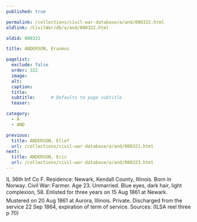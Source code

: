 ```yaml
---
published: true

permalink: /collections/civil-war-database/a/and/000322.html
oldlink: /CivilWar/db/a/and/000322.html

oldid: 000322

title: ANDERSON, Erasmus

pagelist:
  exclude: false
  order: 322
  image: 
  alt:
  caption:
  title:
  subtitle:      # Defaults to page subtitle
  teaser:

category: 
  - A 
  - AND

previous:
  title: ANDERSON, Ellef
  url: /collections/civil-war-database/a/and/000321.html  
next:
  title: ANDERSON, Eric
  url: /collections/civil-war-database/a/and/000323.html   
---
```

IL 36th Inf Co F. Residence: Newark, Kendall County, Illinois. Born in Norway. Civil War: Farmer. Age 23. Unmarried. Blue eyes, dark hair, light complexion, 5&#146;8&#148;. Enlisted for three years on 15 Aug 1861 at Newark. Mustered on 20 Aug 1861 at Aurora, Illinois. Private. Discharged from the service 22 Sep 1864, expiration of term of service. Sources: (ILSA reel three p 70)